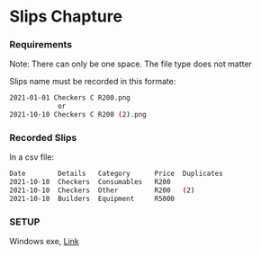 # Slips Chapture

### **Requirements** ###
Note: There can only be one space.
      The file type does not matter

Slips name must be recorded in this formate:
````bash
2021-01-01 Checkers C R200.png
            or
2021-10-10 Checkers C R200 (2).png
````

### **Recorded Slips** ###
In a csv file:
````bash
Date        Details   Category      Price  Duplicates
2021-10-10  Checkers  Consumables   R200
2021-10-10  Checkers  Other         R200   (2)
2021-10-10  Builders  Equipment     R5000
````

### SETUP ####
Windows exe,  [Link](https://mega.nz/file/HxxREQbT#gemUdrKhsIkD29CVw6Y-vUXDMcWxkMuLmcgxfjSnpPo)
